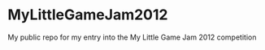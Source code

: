 MyLittleGameJam2012
===================

My public repo for my entry into the My Little Game Jam 2012 competition